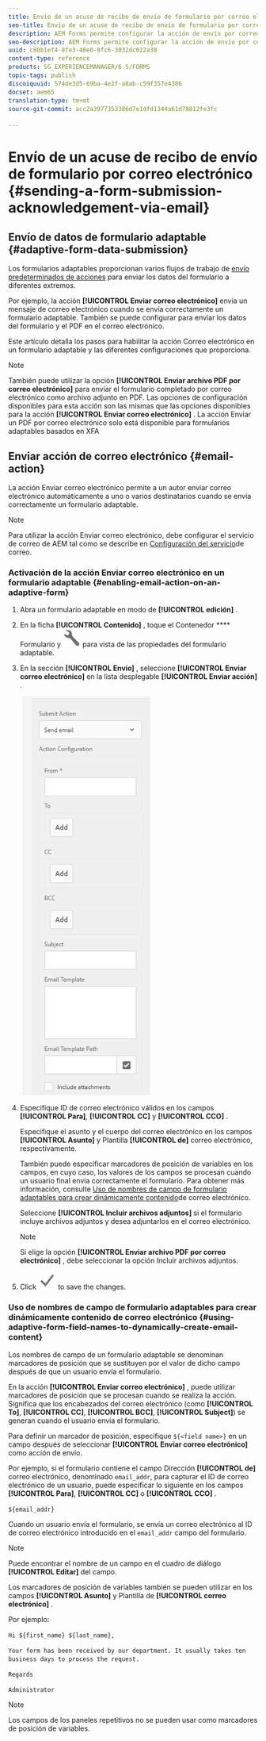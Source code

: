 ```yaml
---
title: Envío de un acuse de recibo de envío de formulario por correo electrónico
seo-title: Envío de un acuse de recibo de envío de formulario por correo electrónico
description: AEM Forms permite configurar la acción de envío por correo electrónico que envía una confirmación a un usuario al enviar el formulario.
seo-description: AEM Forms permite configurar la acción de envío por correo electrónico que envía una confirmación a un usuario al enviar el formulario.
uuid: c80b1ef4-8fe3-48e0-8fc6-3032dc022a38
content-type: reference
products: SG_EXPERIENCEMANAGER/6.5/FORMS
topic-tags: publish
discoiquuid: 574de3d5-69ba-4e2f-a8ab-c59f357e4386
docset: aem65
translation-type: tm+mt
source-git-commit: acc2a3977353386d7e1dfd1344a61d78812fe3fc

---
```



# Envío de un acuse de recibo de envío de formulario por correo electrónico {#sending-a-form-submission-acknowledgement-via-email}

## Envío de datos de formulario adaptable {#adaptive-form-data-submission}

Los formularios adaptables proporcionan varios flujos de trabajo de [envío predeterminados de acciones](../../forms/using/configuring-submit-actions.md) para enviar los datos del formulario a diferentes extremos.

Por ejemplo, la acción **[!UICONTROL Enviar correo electrónico]** envía un mensaje de correo electrónico cuando se envía correctamente un formulario adaptable. También se puede configurar para enviar los datos del formulario y el PDF en el correo electrónico.

Este artículo detalla los pasos para habilitar la acción Correo electrónico en un formulario adaptable y las diferentes configuraciones que proporciona.

>[!NOTE]
>
>También puede utilizar la opción **[!UICONTROL Enviar archivo PDF por correo electrónico]** para enviar el formulario completado por correo electrónico como archivo adjunto en PDF. Las opciones de configuración disponibles para esta acción son las mismas que las opciones disponibles para la acción **[!UICONTROL Enviar correo electrónico]** . La acción Enviar un PDF por correo electrónico solo está disponible para formularios adaptables basados en XFA

## Enviar acción de correo electrónico {#email-action}

La acción Enviar correo electrónico permite a un autor enviar correo electrónico automáticamente a uno o varios destinatarios cuando se envía correctamente un formulario adaptable.

>[!NOTE]
>
>Para utilizar la acción Enviar correo electrónico, debe configurar el servicio de correo de AEM tal como se describe en [Configuración del servicio](/help/sites-administering/notification.md#configuring-the-mail-service)de correo.

### Activación de la acción Enviar correo electrónico en un formulario adaptable {#enabling-email-action-on-an-adaptive-form}

1. Abra un formulario adaptable en modo de **[!UICONTROL edición]** .

1. En la ficha **[!UICONTROL Contenido]** , toque el Contenedor **** Formulario y ![configure](assets/configure-icon.svg) para vista de las propiedades del formulario adaptable.

1. En la sección **[!UICONTROL Envío]** , seleccione **[!UICONTROL Enviar correo electrónico]** en la lista desplegable **[!UICONTROL Enviar acción]** .

   ![Enviar acciones](assets/submission-actions.png)

1. Especifique ID de correo electrónico válidos en los campos **[!UICONTROL Para]**, **[!UICONTROL CC]** y **[!UICONTROL CCO]** .

   Especifique el asunto y el cuerpo del correo electrónico en los campos **[!UICONTROL Asunto]** y Plantilla **[!UICONTROL de]** correo electrónico, respectivamente.

   También puede especificar marcadores de posición de variables en los campos, en cuyo caso, los valores de los campos se procesan cuando un usuario final envía correctamente el formulario. Para obtener más información, consulte [Uso de nombres de campo de formulario adaptables para crear dinámicamente contenido](../../forms/using/form-submission-receipt-via-email.md#p-using-adaptive-form-field-names-to-dynamically-create-email-content-p)de correo electrónico.

   Seleccione **[!UICONTROL Incluir archivos adjuntos]** si el formulario incluye archivos adjuntos y desea adjuntarlos en el correo electrónico.

   >[!NOTE]
   >
   >Si elige la opción **[!UICONTROL Enviar archivo PDF por correo electrónico]** , debe seleccionar la opción Incluir archivos adjuntos.

1. Click ![save](assets/save_icon.svg) to save the changes.

### Uso de nombres de campo de formulario adaptables para crear dinámicamente contenido de correo electrónico {#using-adaptive-form-field-names-to-dynamically-create-email-content}

Los nombres de campo de un formulario adaptable se denominan marcadores de posición que se sustituyen por el valor de dicho campo después de que un usuario envía el formulario.

En la acción **[!UICONTROL Enviar correo electrónico]** , puede utilizar marcadores de posición que se procesan cuando se realiza la acción. Significa que los encabezados del correo electrónico (como **[!UICONTROL To]**, **[!UICONTROL CC]**, **[!UICONTROL BCC]**, **[!UICONTROL Subject]**) se generan cuando el usuario envía el formulario.

Para definir un marcador de posición, especifique `${<field name>}` en un campo después de seleccionar **[!UICONTROL Enviar correo electrónico]** como acción de envío.

Por ejemplo, si el formulario contiene el campo Dirección **[!UICONTROL de]** correo electrónico, denominado `email_addr`, para capturar el ID de correo electrónico de un usuario, puede especificar lo siguiente en los campos **[!UICONTROL Para]**, **[!UICONTROL CC]** o **[!UICONTROL CCO]** .

`${email_addr}`

Cuando un usuario envía el formulario, se envía un correo electrónico al ID de correo electrónico introducido en el `email_addr` campo del formulario.

>[!NOTE]
>
>Puede encontrar el nombre de un campo en el cuadro de diálogo **[!UICONTROL Editar]** del campo.

Los marcadores de posición de variables también se pueden utilizar en los campos **[!UICONTROL Asunto]** y Plantilla de **[!UICONTROL correo electrónico]** .

Por ejemplo:

`Hi ${first_name} ${last_name},`

`Your form has been received by our department. It usually takes ten business days to process the request.`

`Regards`

`Administrator`

>[!NOTE]
>
>Los campos de los paneles repetitivos no se pueden usar como marcadores de posición de variables.


